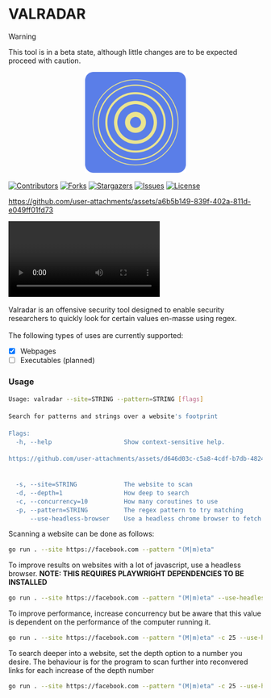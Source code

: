# VALRADAR

> [!WARNING]  
> This tool is in a beta state, although little changes are to be expected proceed with caution.

<p align="center">
    <img src="docs/icon.png" alt="valradar icon" width="200"/>
</p>

[![Contributors][contributors-shield]][contributors-url]
[![Forks][forks-shield]][forks-url]
[![Stargazers][stars-shield]][stars-url]
[![Issues][issues-shield]][issues-url]
[![License][license-shield]][license-url]

https://github.com/user-attachments/assets/a6b5b149-839f-402a-811d-e049ff01fd73

![Demo video](docs/demo.mp4)

Valradar is an offensive security tool designed to enable security researchers to quickly look for certain values en-masse using regex.
<br/>
<br/>
The following types of uses are currently supported:

- [x] Webpages
- [ ] Executables (planned)

### Usage

```sh
Usage: valradar --site=STRING --pattern=STRING [flags]

Search for patterns and strings over a website's footprint

Flags:
  -h, --help                    Show context-sensitive help.

https://github.com/user-attachments/assets/d646d03c-c5a8-4cdf-b7db-48240a03dee2


  -s, --site=STRING             The website to scan
  -d, --depth=1                 How deep to search
  -c, --concurrency=10          How many coroutines to use
  -p, --pattern=STRING          The regex pattern to try matching
      --use-headless-browser    Use a headless chrome browser to fetch the webpages
```

Scanning a website can be done as follows:

```sh
go run . --site https://facebook.com --pattern "(M|m)eta"
```

To improve results on websites with a lot of javascript, use a headless browser. __NOTE: THIS REQUIRES PLAYWRIGHT DEPENDENCIES TO BE INSTALLED__

```sh
go run . --site https://facebook.com --pattern "(M|m)eta" --use-headless-browser
```

To improve performance, increase concurrency but be aware that this value is dependent on the performance of the computer running it.

```sh
go run . --site https://facebook.com --pattern "(M|m)eta" -c 25 --use-headless-browser
```

To search deeper into a website, set the depth option to a number you desire. The behaviour is for the program to scan further into reconvered links for each increase of the depth number

```sh
go run . --site https://facebook.com --pattern "(M|m)eta" -c 25 --use-headless-browser -d 20
```

[contributors-shield]: https://img.shields.io/github/contributors/neutrino2211/valradar?style=for-the-badge
[contributors-url]: https://github.com/neutrino2211/valradar/graphs/contributors
[forks-shield]: https://img.shields.io/github/forks/neutrino2211/valradar?style=for-the-badge
[forks-url]: https://github.com/neutrino2211/valradar/network/members
[stars-shield]: https://img.shields.io/github/stars/neutrino2211/valradar?style=for-the-badge
[stars-url]: https://github.com/neutrino2211/valradar/stargazers
[issues-shield]: https://img.shields.io/github/issues/neutrino2211/valradar?style=for-the-badge
[issues-url]: https://github.com/neutrino2211/valradar/issues
[license-shield]: https://img.shields.io/github/license/neutrino2211/valradar?style=for-the-badge
[license-url]: https://github.com/neutrino2211/valradar/blob/master/LICENSE
